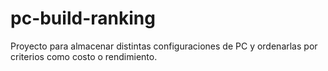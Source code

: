 # pc-build-ranking
Proyecto para almacenar distintas configuraciones de PC y ordenarlas por criterios como costo o rendimiento.

